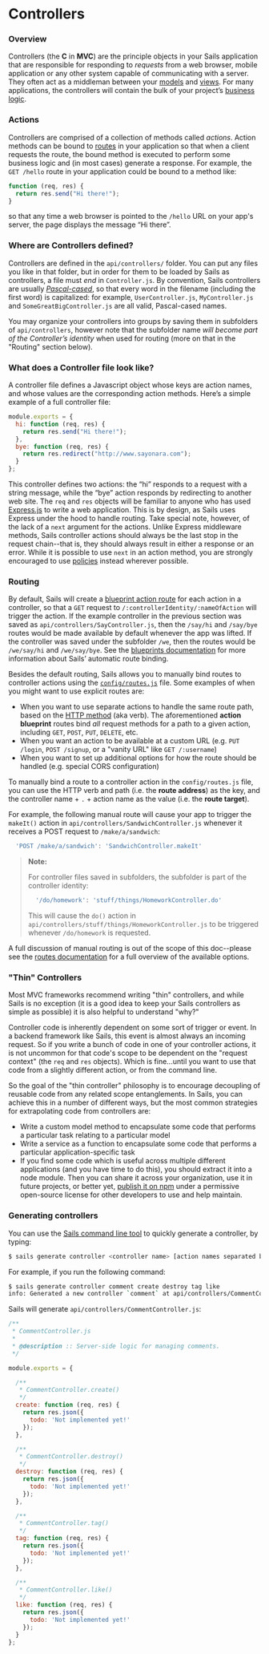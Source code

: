 # Controllers

### Overview

Controllers (the **C** in **MVC**) are the principle objects in your Sails application that are responsible for responding to *requests* from a web browser, mobile application or any other system capable of communicating with a server.  They often act as a middleman between your [models](http://beta.sailsjs.org/#/documentation/concepts/ORM/Models.html) and [views](/#/documentation/concepts/Views). For many applications, the controllers will contain the bulk of your project&rsquo;s [business logic](http://en.wikipedia.org/wiki/Business_logic).

### Actions
Controllers are comprised of a collection of methods called *actions*.  Action methods can be bound to [routes](/#/documentation/concepts/Routes) in your application so that when a client requests the route, the bound method is executed to perform some business logic and (in most cases) generate a response.  For example, the `GET /hello` route in your application could be bound to a method like:

```javascript
function (req, res) {
  return res.send("Hi there!");
}
```

so that any time a web browser is pointed to the `/hello` URL on your app's server, the page displays the message &ldquo;Hi there&rdquo;.

### Where are Controllers defined?
Controllers are defined in the `api/controllers/` folder. You can put any files you like in that folder, but in order for them to be loaded by Sails as controllers, a file must *end* in `Controller.js`.  By convention, Sails controllers are usually [*Pascal-cased*](http://c2.com/cgi/wiki?PascalCase), so that every word in the filename (including the first word) is capitalized: for example, `UserController.js`, `MyController.js` and `SomeGreatBigController.js` are all valid, Pascal-cased names.

You may organize your controllers into groups by saving them in subfolders of `api/controllers`, however note that the subfolder name *will become part of the Controller&rsquo;s identity* when used for routing (more on that in the "Routing" section below).

### What does a Controller file look like?
A controller file defines a Javascript object whose keys are action names, and whose values are the corresponding action methods.  Here&rsquo;s a simple example of a full controller file:

```javascript
module.exports = {
  hi: function (req, res) {
    return res.send("Hi there!");
  },
  bye: function (req, res) {
    return res.redirect("http://www.sayonara.com");
  }
};
```

This controller defines two actions: the &ldquo;hi&rdquo; responds to a request with a string message, while the &ldquo;bye&rdquo; action responds by redirecting to another web site.  The `req` and `res` objects will be familiar to anyone who has used [Express.js](https://github.com/expressjs) to write a web application.  This is by design, as Sails uses Express under the hood to handle routing.  Take special note, however, of the lack of a `next` argument for the actions.  Unlike Express  middleware methods, Sails controller actions should always be the last stop in the request chain--that is, they should always result in either a response or an error.  While it is possible to use `next` in an action method, you are strongly encouraged to use [policies](/#/documentation/concepts/Policies) instead wherever possible.

### Routing

By default, Sails will create a [blueprint action route](/#/documentation/reference/blueprint-api) for each action in a controller, so that a `GET` request to `/:controllerIdentity/:nameOfAction` will trigger the action.  If the example controller in the previous section was saved as `api/controllers/SayController.js`, then the `/say/hi` and `/say/bye` routes would be made available by default whenever the app was lifted.  If the controller was saved under the subfolder `/we`, then the routes would be `/we/say/hi` and `/we/say/bye`.  See the [blueprints documentation](http://beta.sailsjs.org/#/documentation/reference/blueprint-api) for more information about Sails&rsquo; automatic route binding.

Besides the default routing, Sails allows you to manually bind routes to controller actions using the [`config/routes.js`](/#/documentation/concepts/Routes) file.  Some examples of when you might want to use explicit routes are:

+ When you want to use separate actions to handle the same route path, based on the [HTTP method](http://www.w3.org/Protocols/rfc2616/rfc2616-sec9.html) (aka verb).  The aforementioned **action blueprint** routes bind *all* request methods for a path to a given action, including `GET`, `POST`, `PUT`, `DELETE`, etc.
+ When you want an action to be available at a custom URL (e.g. `PUT /login`, `POST /signup`, or a "vanity URL" like `GET /:username`)
+ When you want to set up additional options for how the route should be handled (e.g. special CORS configuration)

To manually bind a route to a controller action in the `config/routes.js` file, you can use the HTTP verb and path (i.e. the **route address**) as the key, and the controller name + `.` + action name as the value (i.e. the **route target**).

For example, the following manual route will cause your app to trigger the `makeIt()` action in `api/controllers/SandwichController.js` whenever it receives a POST request to `/make/a/sandwich`:

```js
  'POST /make/a/sandwich': 'SandwichController.makeIt'
```


> **Note:**
>
> For controller files saved in subfolders, the subfolder is part of the controller identity:
>
> ```js
>   '/do/homework': 'stuff/things/HomeworkController.do'
> ```
>
> This will cause the `do()` action in `api/controllers/stuff/things/HomeworkController.js` to be triggered whenever `/do/homework` is requested.

A full discussion of manual routing is out of the scope of this doc--please see the [routes documentation](/#/documentation/concepts/Routes) for a full overview of the available options.



### "Thin" Controllers

Most MVC frameworks recommend writing "thin" controllers, and while Sails is no exception (it is a good idea to keep your Sails controllers as simple as possible) it is also helpful to understand "why?"

Controller code is inherently dependent on some sort of trigger or event.  In a backend framework like Sails, this event is almost always an incoming request.  So if you write a bunch of code in one of your controller actions, it is not uncommon for that code's scope to be dependent on the "request context" (the `req` and `res` objects).  Which is fine...until you want to use that code from a slightly different action, or from the command line.

So the goal of the "thin controller" philosophy is to encourage decoupling of reusable code from any related scope entanglements.  In Sails, you can achieve this in a number of different ways, but the most common strategies for extrapolating code from controllers are:

+ Write a custom model method to encapsulate some code that performs a particular task relating to a particular model
+ Write a service as a function to encapsulate some code that performs a particular application-specific task
+ If you find some code which is useful across multiple different applications (and you have time to do this), you should extract it into a node module.  Then you can share it across your organization, use it in future projects, or better yet, [publish it on npm]() under a permissive open-source license for other developers to use and help maintain.


### Generating controllers

You can use the [Sails command line tool](/#/documentation/reference/cli) to quickly generate a controller, by typing:

```sh
$ sails generate controller <controller name> [action names separated by spaces...]
```

For example, if you run the following command:

```sh
$ sails generate controller comment create destroy tag like
info: Generated a new controller `comment` at api/controllers/CommentController.js!
```

Sails will generate `api/controllers/CommentController.js`:

```javascript
/**
 * CommentController.js
 *
 * @description :: Server-side logic for managing comments.
 */

module.exports = {

  /**
   * CommentController.create()
   */
  create: function (req, res) {
    return res.json({
      todo: 'Not implemented yet!'
    });
  },

  /**
   * CommentController.destroy()
   */
  destroy: function (req, res) {
    return res.json({
      todo: 'Not implemented yet!'
    });
  },

  /**
   * CommentController.tag()
   */
  tag: function (req, res) {
    return res.json({
      todo: 'Not implemented yet!'
    });
  },

  /**
   * CommentController.like()
   */
  like: function (req, res) {
    return res.json({
      todo: 'Not implemented yet!'
    });
  }
};
```


<docmeta name="uniqueID" value="Controllers464694">
<docmeta name="displayName" value="Controllers">

